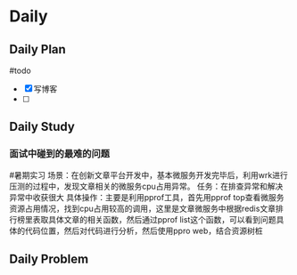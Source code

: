 # Daily
## Daily Plan
#todo
- [x] 写博客
- [ ] 
## Daily Study
### 面试中碰到的最难的问题
#暑期实习
场景：在创新文章平台开发中，基本微服务开发完毕后，利用wrk进行压测的过程中，发现文章相关的微服务cpu占用异常。
任务：在排查异常和解决异常中收获很大
具体操作：主要是利用pprof工具，首先用pprof top查看微服务资源占用情况，找到cpu占用较高的调用，这里是文章微服务中根据redis文章排行榜里表取具体文章的相关函数，然后通过pprof list这个函数，可以看到问题具体的代码位置，然后对代码进行分析，然后使用ppro web，结合资源树桩
## Daily Problem